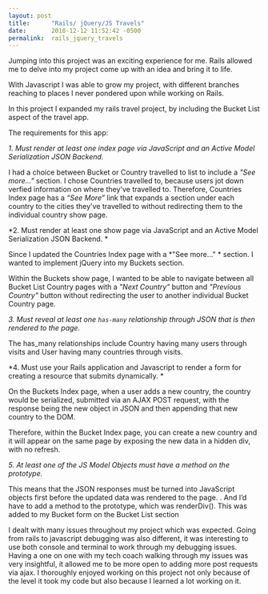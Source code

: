 ```yaml
---
layout: post
title:      "Rails/ jQuery/JS Travels"
date:       2018-12-12 11:52:42 -0500
permalink:  rails_jquery_travels
---
```



Jumping into this project was an exciting experience for me. Rails allowed me to delve into my project come up with an idea and bring it to life.

With Javascript I was able to grow my project, with different branches reaching to places I never pondered upon while working on Rails. 

In this project I expanded my rails travel project, by including the Bucket List aspect of the travel app. 

The requirements for this app: 

*1. Must render at least one index page via JavaScript and an Active Model Serialization JSON Backend.*

I had a choice between Bucket or Country travelled to list to include a *"See more..."* section. I chose Countries travelled to, because users jot down verfied information on where they've travelled to. 
Therefore, Countries Index page has a *“See More”* link that expands a section under each country to the cities they've travelled to without redirecting them to the individual country show page. 

*2. Must render at least one show page via JavaScript and an Active Model Serialization JSON Backend. *

Since I updated the Countries Index page with a *"See more..." * section. I wanted to implement jQuery into my Buckets section. 

Within the Buckets show page, I wanted to be able to navigate between all Bucket List Country pages with a *"Next Country"* button and *"Previous Country"* button without redirecting the user to another individual Bucket Country page. 

*3. Must reveal at least one `has-many` relationship through JSON that is then rendered to the page.*

The has_many relationships include Country having many users through visits and User having many countries through visits. 

*4.  Must use your Rails application and Javascript to render a form for creating a resource that submits dynamically. *

On the Buckets Index page, when a user adds a new country, the country would be serialized, submitted via an AJAX POST request, with the response being the new object in JSON and then appending that new country to the DOM. 

Therefore, within the Bucket Index page, you can create a new country and it will appear on the same page by exposing the new data in a hidden div, with no refresh.

*5.  At least one of the JS Model Objects must have a method on the prototype.*

This  means that the JSON responses must be turned into JavaScript objects first before the updated data was rendered to the page. . And I’d have to add a method to the prototype, which was renderDiv(). This was added to my Bucket form on the Bucket List section

I dealt with many issues throughout my project which was expected. Going from rails to javascript debugging was also different, it was interesting to use both console and terminal to work through my debugging issues. Having a one on one with my tech coach walking through my issues was very insightful, it allowed me to be more open to adding more post requests via ajax. I thoroughly enjoyed working on this project not only because of the level it took my code but also because I learned a lot working on it.






